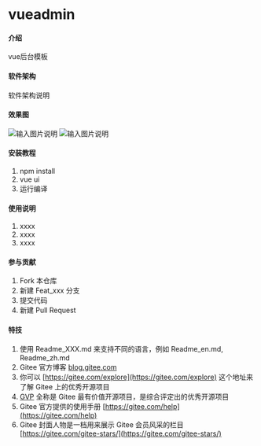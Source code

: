 # vueadmin

#### 介绍
vue后台模板

#### 软件架构
软件架构说明

#### 效果图
![输入图片说明](https://images.gitee.com/uploads/images/2020/1120/125642_c77b0d0f_1733631.png "屏幕截图.png")
![输入图片说明](https://images.gitee.com/uploads/images/2020/1120/125709_ac528931_1733631.png "屏幕截图.png")

#### 安装教程

1.  npm install
2.  vue ui
3.  运行编译

#### 使用说明

1.  xxxx
2.  xxxx
3.  xxxx

#### 参与贡献

1.  Fork 本仓库
2.  新建 Feat_xxx 分支
3.  提交代码
4.  新建 Pull Request


#### 特技

1.  使用 Readme\_XXX.md 来支持不同的语言，例如 Readme\_en.md, Readme\_zh.md
2.  Gitee 官方博客 [blog.gitee.com](https://blog.gitee.com)
3.  你可以 [https://gitee.com/explore](https://gitee.com/explore) 这个地址来了解 Gitee 上的优秀开源项目
4.  [GVP](https://gitee.com/gvp) 全称是 Gitee 最有价值开源项目，是综合评定出的优秀开源项目
5.  Gitee 官方提供的使用手册 [https://gitee.com/help](https://gitee.com/help)
6.  Gitee 封面人物是一档用来展示 Gitee 会员风采的栏目 [https://gitee.com/gitee-stars/](https://gitee.com/gitee-stars/)
